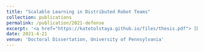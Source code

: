 ```yaml
---
title: "Scalable Learning in Distributed Robot Teams"
collection: publications
permalink: /publication/2021-defense
excerpt: '<a href="https://katetolstaya.github.io/files/thesis.pdf"> [Dissertation] </a> <a href="https://youtu.be/6TdE42DG47c"> [Talk] </a> '
date: 2021-4-21
venue: 'Doctoral Dissertation, University of Pennsylvania'
---
```



